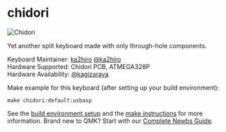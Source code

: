 # chidori

![Chidori](https://i.imgur.com/QvpLiOvl.jpg)

Yet another split keyboard made with only through-hole components.

Keyboard Maintainer: [ka2hiro](https://github.com/ka2hiro) [@ka2hiro](https://twitter.com/ka2hiro)  
Hardware Supported: Chidori PCB, ATMEGA328P  
Hardware Availability: [@kagizaraya](https://twitter.com/kagizaraya)

Make example for this keyboard (after setting up your build environment):

    make chidori:default:usbasp

See the [build environment setup](https://docs.qmk.fm/#/getting_started_build_tools) and the [make instructions](https://docs.qmk.fm/#/getting_started_make_guide) for more information. Brand new to QMK? Start with our [Complete Newbs Guide](https://docs.qmk.fm/#/newbs).
